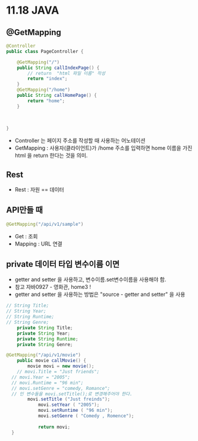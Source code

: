 # 11.18 JAVA
## @GetMapping
```java
@Controller
public class PageController {

	@GetMapping("/")
	public String callIndexPage() {
		// return  "html 파일 이름" 작성
		return "index";
	}
	@GetMapping("/home")
	public String callHomePage() {
		return "home";
	}
	
	
	
}

```
- Controller  는 페이지 주소를 작성할 때 사용하는 어노테이션
- GetMapping  : 사용자(클라이언트)가 /home 주소를 입력하면  home 이름을 가진 html 을 return 한다는 것을 의미.

## Rest
- Rest : 자원 == 데이터
## API만들 때
```java
@GetMapping("/api/v1/sample")
```
- Get : 조회
- Mapping : URL 연결

## private 데이터 타입 변수이름 이면
- getter and setter 을 사용하고, 변수이름.set변수이름을 사용해야 함.
- 참고 자바0927 - 영화관, home3 !
- getter and setter 을 사용하는 방법은 "source - getter and setter" 을 사용
```java
// String Title;
// String Year;
// String Runtime;
// String Genre; 
	private String Title;
	private String Year;
	private String Runtime;
	private String Genre;

@GetMapping("/api/v1/movie")
	public movie callMovie() {
		movie movi = new movie();
	// movi.Title = "Just friends";
  // movi.Year = "2005";
  // movi.Runtime = "96 min";
  // movi.setGenre = "comedy, Romance"; 
  // 인 변수들을 movi.setTitle();로 변경해주어야 한다.
  		movi.setTitle ("Just freinds");
			movi.setYear ( "2005");
			movi.setRuntime ( "96 min");
			movi.setGenre ( "Comedy , Romence");
			
			return movi;
  }
```